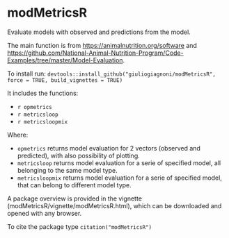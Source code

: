 # modMetricsR
Evaluate models with observed and predictions from the model.

The main function is from https://animalnutrition.org/software and https://github.com/National-Animal-Nutrition-Program/Code-Examples/tree/master/Model-Evaluation.

To install run: `devtools::install_github("giuliogiagnoni/modMetricsR", force = TRUE, build_vignettes = TRUE)`

It includes the functions:
- `r opmetrics`
- `r metricsloop`
- `r metricsloopmix`

Where:
- `opmetrics` returns model evaluation for 2 vectors (observed and predicted), with also possibility of plotting.
- `metricsloop` returns model evaluation for a serie of specified model, all belonging to the same model type. 
- `metricsloopmix` returns model evaluation for a serie of specified model, that can belong to different model type. 

A package overview is provided in the vignette (modMetricsR/vignette/modMetricsR.html), which can be downloaded and opened with any browser.

To cite the package type `citation("modMetricsR")`
